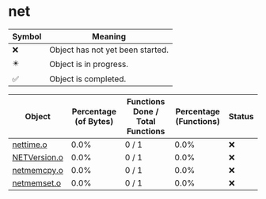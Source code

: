 # net
| Symbol | Meaning 
| ------------- | ------------- 
| :x: | Object has not yet been started. 
| :eight_pointed_black_star: | Object is in progress. 
| :white_check_mark: | Object is completed. 


| Object | Percentage (of Bytes) | Functions Done / Total Functions | Percentage (Functions) | Status 
| ------------- | ------------- | ------------- | ------------- | ------------- 
| [nettime.o](https://github.com/shibbo/Petari/blob/master/docs/lib/RVL_SDK/net/nettime.md) | 0.0% | 0 / 1 | 0.0% | :x: 
| [NETVersion.o](https://github.com/shibbo/Petari/blob/master/docs/lib/RVL_SDK/net/NETVersion.md) | 0.0% | 0 / 1 | 0.0% | :x: 
| [netmemcpy.o](https://github.com/shibbo/Petari/blob/master/docs/lib/RVL_SDK/net/netmemcpy.md) | 0.0% | 0 / 1 | 0.0% | :x: 
| [netmemset.o](https://github.com/shibbo/Petari/blob/master/docs/lib/RVL_SDK/net/netmemset.md) | 0.0% | 0 / 1 | 0.0% | :x: 
